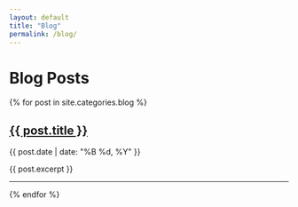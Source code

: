 ```yaml
---
layout: default
title: "Blog"
permalink: /blog/
---
```


<h1>Blog Posts</h1>

{% for post in site.categories.blog %}
  <h2><a href="{{ post.url }}">{{ post.title }}</a></h2>
  <p>{{ post.date | date: "%B %d, %Y" }}</p>
  <p>{{ post.excerpt }}</p>
  <hr>
{% endfor %}
